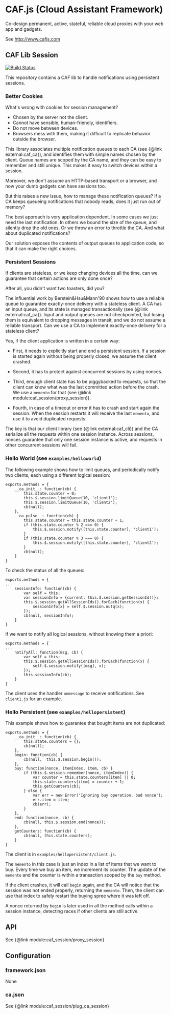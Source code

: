 # CAF.js (Cloud Assistant Framework)

Co-design permanent, active, stateful, reliable cloud proxies with your web app and gadgets.

See http://www.cafjs.com

## CAF Lib Session
[![Build Status](http://ci.cafjs.com/api/badges/cafjs/caf_session/status.svg)](http://ci.cafjs.com/cafjs/caf_session)


This repository contains a CAF lib to handle notifications using persistent sessions.

### Better Cookies

What's wrong with cookies for session management?

* Chosen by the server not the client.
* Cannot have sensible, human-friendly, identifiers.
* Do not move between devices.
* Browsers mess with them, making it difficult to replicate behavior outside the browser.

This library associates multiple notification queues to each CA (see {@link external:caf_ca}), and identifies them with simple names chosen by the client. Queue names are scoped by the CA name, and they can be easy to remember and still unique. This makes it easy to switch devices within a session.

Moreover, we don't assume an HTTP-based transport or a browser, and now your dumb gadgets can have sessions too.

But this raises a new issue, how to manage these notification queues? If a CA keeps queueing notifications that nobody reads, does it just run out of memory?

The best approach is very application dependent. In some cases we just need the last notification. In others we bound the size of the queue, and silently drop the old ones. Or we throw an error to throttle the CA. And what about duplicated notifications?

Our solution exposes the contents of output queues to application code, so that it can make the right choices.

### Persistent Sessions

If clients are stateless, or we keep changing devices all the time, can we guarantee that certain actions are only done once?

After all, you didn't want two toasters, did you?

The influential work by Berstein&Hsu&Mann'90 shows how to use a reliable queue to guarantee exactly-once delivery with a stateless client. A CA has an input queue, and its state is managed transactionally (see  {@link external:caf_ca}). Input and output queues are not checkpointed, but losing them is equivalent to dropping  messages in transit, and we do not assume a reliable transport. Can we use a CA to implement exactly-once delivery for a stateless client?

Yes, if the client application is written in a certain way:

* First, it needs to explicitly start and end a persistent session. If a session is started again without being properly closed, we assume the client crashed.

* Second, it has to protect against concurrent sessions by using nonces.

* Third, enough client state has to be piggybacked to requests, so that the client can know what was the last committed action before the crash. We use a `memento` for that (see {@link module:caf_session/proxy_session}).

* Fourth, in case of a timeout or error it has to crash and start again the session. When the session restarts it will receive the last `memento`, and use it to avoid duplicated requests.

The key is that our client library (see {@link  external:caf_cli}) and the CA serialize all the requests within one session instance. Across sessions, nonces guarantee that only one session instance is active, and requests in other concurrent sessions will fail.

### Hello World (see `examples/helloworld`)

The following example shows how to limit queues, and periodically notify
two clients, each using a different logical session:

```
exports.methods = {
    __ca_init__: function(cb) {
        this.state.counter = 0;
        this.$.session.limitQueue(10, 'client1');
        this.$.session.limitQueue(10, 'client2');
        cb(null);
    },
    __ca_pulse__: function(cb) {
        this.state.counter = this.state.counter + 1;
        if (this.state.counter % 2 === 0) {
            this.$.session.notify([this.state.counter], 'client1');
        }
        if (this.state.counter % 3 === 0) {
            this.$.session.notify([this.state.counter], 'client2');
        }
        cb(null);
    }
}
```

To check the status of all the queues:

```
exports.methods = {
...
    sessionInfo: function(cb) {
        var self = this;
        var sessionInfo = {current: this.$.session.getSessionId()};
        this.$.session.getAllSessionIds().forEach(function(x) {
            sessionInfo[x] = self.$.session.outq(x);
        });
        cb(null, sessionInfo);
    }
}
```

If we want to notify all logical sessions, without knowing them a priori:

```
exports.methods = {
...
    notifyAll: function(msg, cb) {
        var self = this;
        this.$.session.getAllSessionIds().forEach(function(x) {
            self.$.session.notify([msg], x);
        });
        this.sessionInfo(cb);
    }
}
```

The client uses the handler `onmessage` to receive notifications. See `client1.js` for an example.

### Hello Persistent (see `examples/hellopersistent`)

This example shows how to guarantee that bought items are not duplicated:

```
exports.methods = {
    __ca_init__: function(cb) {
        this.state.counters = {};
        cb(null);
    },
    begin: function(cb) {
        cb(null,  this.$.session.begin());
    },
    buy: function(nonce, itemIndex, item, cb) {
        if (this.$.session.remember(nonce, itemIndex)) {
            var counter = this.state.counters[item] || 0;
            this.state.counters[item] = counter + 1;
            this.getCounters(cb);
        } else {
            var err = new Error('Ignoring buy operation, bad nonce');
            err.item = item;
            cb(err);
        }
    },
    end: function(nonce, cb) {
        cb(null, this.$.session.end(nonce));
    },
    getCounters: function(cb) {
        cb(null, this.state.counters);
    }
}
```

The client is in `examples/hellopersistent/client.js`.

The `memento` in this case is just an index in a list of items that we want to buy. Every time we buy an item, we increment its counter. The update of the `memento` and the counter is within a transaction scoped by the `buy` method.

If the client crashes, it will call `begin` again, and the CA will notice that the session was not ended properly, returning the `memento`. Then, the client can use that index to safely restart the buying spree where it was left off.

A nonce returned by `begin` is later used in all the method calls within a session instance, detecting races if other clients are still active.

## API

See {@link module:caf_session/proxy_session}

## Configuration

### framework.json

None

### ca.json

See {@link module:caf_session/plug_ca_session}
